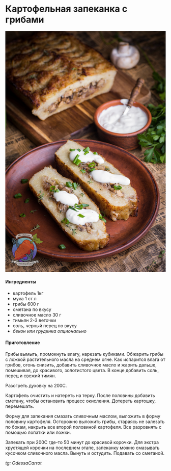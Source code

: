 ﻿---
image: ../pics/potato-mushroom-casserole.jpg
---
# Картофельная запеканка с грибами

![Картофельная запеканка с грибами](../pics/potato-mushroom-casserole.jpg)

#### Ингредиенты

* картофель 1кг
* мука 1 ст л
* грибы 600 г
* сметана по вкусу
* сливочное масло 30 г
* тимьян 2-3 веточки
* соль, черный перец по вкусу
* *бекон или грудинка опционально*

#### Приготовление

Грибы вымыть, промокнуть влагу, нарезать кубиками. Обжарить грибы с ложкой растительного масла на среднем огне. Как испарится влага от грибов, огонь снизить, добавить сливочное масло и жарить дальше, помешивая, до красивого, золотистого цвета. В конце добавить соль, перец и свежий тимян.

Разогреть духовку на 200С.

Картофель очистить и натереть на терку. После половины добавить сметану, чтобы остановить процесс окисления. Дотереть картошку, перемешать.

Форму для запекания смазать сливочным маслом, выложить в форму половину картофеля. Осторожно выложить грибы, стараясь не залезать по бокам, накрыть все второй половиной картофеля. Все разровнять с помощью лопатки или ложки.

Запекать при 200С где-то 50 минут до красивой корочки. Для экстра хрустящей корочки на последнем этапе, запеканку можно смазывать кусочком сливочного масла. Вынуть и остудить. Подавать со сметаной.

_tg: OdessaCarrot_

